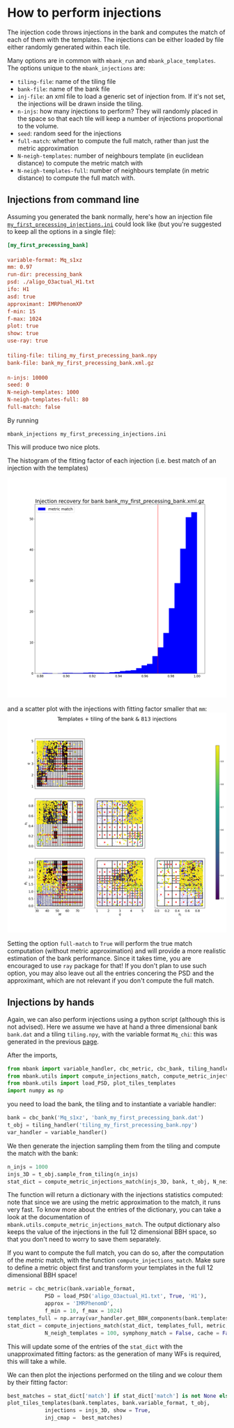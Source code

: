 How to perform injections
=========================

The injection code throws injections in the bank and computes the match of each of them with the templates. The injections can be either loaded by file either randomly generated within each tile.

Many options are in common with `mbank_run` and `mbank_place_templates`. The options unique to the `mbank_injections` are:

- `tiling-file`: name of the tiling file
- `bank-file`: name of the bank file
- `inj-file`: an xml file to load a generic set of injection from. If it's not set, the injections will be drawn inside the tiling.
- `n-injs`: how many injections to perform? They will randomly placed in the space so that each tile will keep a number of injections proportional to the volume.
- `seed`: random seed for the injections
- `full-match`: whether to compute the full match, rather than just the metric approximation
- `N-neigh-templates`: number of neighbours template (in euclidean distance) to compute the metric match with
- `N-neigh-templates-full`: number of neighbours template (in metric distance) to compute the full match with.


## Injections from command line
Assuming you generated the bank normally, here's how an injection file [`my_first_precessing_injections.ini`](https://github.com/stefanoschmidt1995/mbank/tree/master/examples/my_first_precessing_injections.ini) could look like (but you're suggested to keep all the options in a single file):

```ini
[my_first_precessing_bank]

variable-format: Mq_s1xz
mm: 0.97
run-dir: precessing_bank
psd: ./aligo_O3actual_H1.txt
ifo: H1
asd: true
approximant: IMRPhenomXP
f-min: 15
f-max: 1024
plot: true
show: true
use-ray: true

tiling-file: tiling_my_first_precessing_bank.npy
bank-file: bank_my_first_precessing_bank.xml.gz

n-injs: 10000
seed: 0
N-neigh-templates: 1000
N-neigh-templates-full: 80 
full-match: false
```

By running

	mbank_injections my_first_precessing_injections.ini

This will produce two nice plots.

The histogram of the fitting factor of each injection (i.e. best match of an injection with the templates)

![](../img/FF_hist.png)

and a scatter plot with the injections with fitting factor smaller that `mm`: 
![](../img/injections.png)

Setting the option `full-match` to `True` will perform the true match computation (without metric approximation) and will provide a more realistic estimation of the bank performance. Since it takes time, you are encouraged to use `ray` package for that!
If you don't plan to use such option, you may also leave out all the entries concering the PSD and the approximant, which are not relevant if you don't compute the full match.

## Injections by hands

Again, we can also perform injections using a python script (although this is not advised).
Here we assume we have at hand a three dimensional bank `bank.dat` and a tiling `tiling.npy`, with the variable format `Mq_chi`: this was generated in the previous [page](../usage/bank_generation.md).

After the imports,

```Python
from mbank import variable_handler, cbc_metric, cbc_bank, tiling_handler
from mbank.utils import compute_injections_match, compute_metric_injections_match
from mbank.utils import load_PSD, plot_tiles_templates
import numpy as np
```

you need to load the bank, the tiling and to instantiate a variable handler:

```Python
bank = cbc_bank('Mq_s1xz', 'bank_my_first_precessing_bank.dat')
t_obj = tiling_handler('tiling_my_first_precessing_bank.npy')
var_handler = variable_handler()
```
We then generate the injection sampling them from the tiling and compute the match with the bank:

```Python
n_injs = 1000
injs_3D = t_obj.sample_from_tiling(n_injs)
stat_dict = compute_metric_injections_match(injs_3D, bank, t_obj, N_neigh_templates = 1000)
```
The function will return a dictionary with the injections statistics computed: note that since we are using the metric approximation to the match, it runs very fast. To know more about the entries of the dictionary, you can take a look at the documentation of `mbank.utils.compute_metric_injections_match`.
The output dictionary also keeps the value of the injections in the full 12 dimensional BBH space, so that you don't need to worry to save them separately.

If you want to compute the full match, you can do so, after the computation of the _metric_ match, with the function `compute_injections_match`. Make sure to define a metric object first and transform your templates in the full 12 dimensional BBH space!

```Python
metric = cbc_metric(bank.variable_format,
			PSD = load_PSD('aligo_O3actual_H1.txt', True, 'H1'),
			approx = 'IMRPhenomD',
			f_min = 10, f_max = 1024)
templates_full = np.array(var_handler.get_BBH_components(bank.templates, bank.variable_format)).T
stat_dict = compute_injections_match(stat_dict, templates_full, metric,
			N_neigh_templates = 100, symphony_match = False, cache = False)
```
This will update some of the entries of the `stat_dict` with the unapproximated fitting factors: as the generation of many WFs is required, this will take a while.

We can then plot the injections performed on the tiling and we colour them by their fitting factor:

```Python
best_matches = stat_dict['match'] if stat_dict['match'] is not None else stat_dict['metric_match']
plot_tiles_templates(bank.templates, bank.variable_format, t_obj,
			injections = injs_3D, show = True,
			inj_cmap =  best_matches)
```







